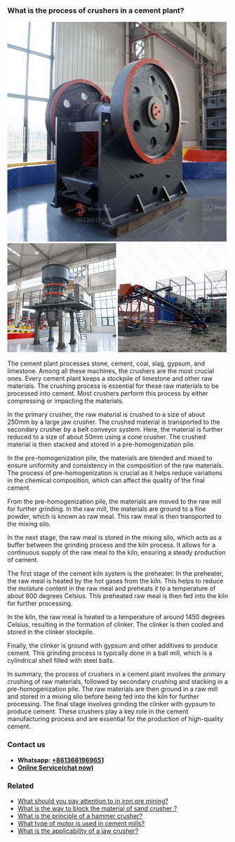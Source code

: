 <h3>What is the process of crushers in a cement plant?</h3><img src='1701743476.jpg' alt=''><p>The cement plant processes stone, cement, coal, slag, gypsum, and limestone. Among all these machines, the crushers are the most crucial ones. Every cement plant keeps a stockpile of limestone and other raw materials. The crushing process is essential for these raw materials to be processed into cement. Most crushers perform this process by either compressing or impacting the materials.</p><p>In the primary crusher, the raw material is crushed to a size of about 250mm by a large jaw crusher. The crushed material is transported to the secondary crusher by a belt conveyor system. Here, the material is further reduced to a size of about 50mm using a cone crusher. The crushed material is then stacked and stored in a pre-homogenization pile.</p><p>In the pre-homogenization pile, the materials are blended and mixed to ensure uniformity and consistency in the composition of the raw materials. The process of pre-homogenization is crucial as it helps reduce variations in the chemical composition, which can affect the quality of the final cement.</p><p>From the pre-homogenization pile, the materials are moved to the raw mill for further grinding. In the raw mill, the materials are ground to a fine powder, which is known as raw meal. This raw meal is then transported to the mixing silo.</p><p>In the next stage, the raw meal is stored in the mixing silo, which acts as a buffer between the grinding process and the kiln process. It allows for a continuous supply of the raw meal to the kiln, ensuring a steady production of cement.</p><p>The first stage of the cement kiln system is the preheater. In the preheater, the raw meal is heated by the hot gases from the kiln. This helps to reduce the moisture content in the raw meal and preheats it to a temperature of about 800 degrees Celsius. This preheated raw meal is then fed into the kiln for further processing.</p><p>In the kiln, the raw meal is heated to a temperature of around 1450 degrees Celsius, resulting in the formation of clinker. The clinker is then cooled and stored in the clinker stockpile.</p><p>Finally, the clinker is ground with gypsum and other additives to produce cement. This grinding process is typically done in a ball mill, which is a cylindrical shell filled with steel balls.</p><p>In summary, the process of crushers in a cement plant involves the primary crushing of raw materials, followed by secondary crushing and stacking in a pre-homogenization pile. The raw materials are then ground in a raw mill and stored in a mixing silo before being fed into the kiln for further processing. The final stage involves grinding the clinker with gypsum to produce cement. These crushers play a key role in the cement manufacturing process and are essential for the production of high-quality cement.</p><h3>Contact us</h3><ul><li><strong>Whatsapp:&nbsp;<a href="https://wa.me/8613661969651">+8613661969651</a></strong></li><li><a href="https://swt.shibang-china.com/?git&amp;zhl&amp;What is the process of crushers in a cement plant"><strong>Online Service(chat now)</strong></a></li></ul><h3>Related</h3><ul><li><a href='What should you pay attention to in iron ore mining.md'>What should you pay attention to in iron ore mining?</a></li><li><a href='What is the way to block the material of sand crusher .md'>What is the way to block the material of sand crusher ?</a></li><li><a href='What is the principle of a hammer crusher.md'>What is the principle of a hammer crusher?</a></li><li><a href='What type of motor is used in cement mills.md'>What type of motor is used in cement mills?</a></li><li><a href='What is the applicability of a jaw crusher.md'>What is the applicability of a jaw crusher?</a></li></ul>